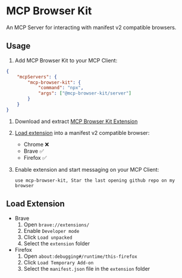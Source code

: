 # MCP Browser Kit

An MCP Server for interacting with manifest v2 compatible browsers.

## Usage

1. Add MCP Browser Kit to your MCP Client:

```json
{
	"mcpServers": {
		"mcp-browser-kit": {
			"command": "npx",
			"args": ["@mcp-browser-kit/server"]
		}
	}
}
```

1. Download and extract [MCP Browser Kit Extension](https://github.com/ndthanhdev/mcp-browser-kit/releases/download/v1.0.1/extension.zip)
1. [Load extension](#load-extension) into a manifest v2 compatible browser:
    - Chrome ❌
    - Brave ✅
    - Firefox ✅

1. Enable extension and start messaging on your MCP Client:

   ```
   use mcp-browser-kit, Star the last opening github repo on my browser
   ```

## Load Extension

- Brave
	1. Open `brave://extensions/`
	2. Enable `Developer mode`
	3. Click `Load unpacked`
	4. Select the `extension` folder
- Firefox
	1. Open `about:debugging#/runtime/this-firefox`
	2. Click `Load Temporary Add-on`
	3. Select the `manifest.json` file in the `extension` folder
